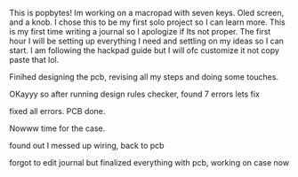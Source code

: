 This is popbytes! Im working on a macropad with seven keys. Oled screen, and a knob. I chose this to be my first solo project so I can learn more. This is my first time writing a journal so I apologize if Its not proper.
The first hour I will be setting up everything I need and settling on my ideas so I can start. I am following the hackpad guide but I will ofc customize it not copy paste that lol. 

Finihed designing the pcb, revising all my steps and doing some touches.

OKayyy so after running design rules checker, found 7 errors lets fix

fixed all errors. PCB done.

Nowww time for the case.

found out I messed up wiring, back to pcb 

forgot to edit journal but finalized everything with pcb, working on case now 
